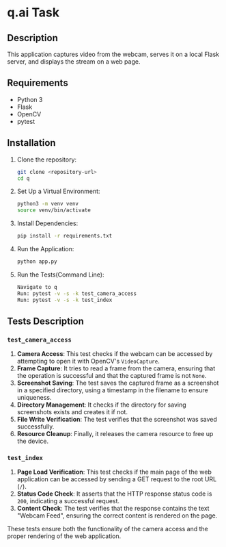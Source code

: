 # q.ai Task

## Description
This application captures video from the webcam, serves it on a local Flask server, and displays the stream on a web page.

## Requirements
- Python 3
- Flask
- OpenCV
- pytest

## Installation
1. Clone the repository:
   ```bash
   git clone <repository-url>
   cd q
   

2. Set Up a Virtual Environment:
   ```bash 
   python3 -m venv venv
   source venv/bin/activate

3. Install Dependencies:
   ```bash
   pip install -r requirements.txt

4. Run the Application:
   ```bash
   python app.py

5. Run the Tests(Command Line):
   ```bash
   Navigate to q
   Run: pytest -v -s -k test_camera_access
   Run: pytest -v -s -k test_index
   
## Tests Description

### `test_camera_access`
1. **Camera Access**: This test checks if the webcam can be accessed by attempting to open it with OpenCV's `VideoCapture`.
2. **Frame Capture**: It tries to read a frame from the camera, ensuring that the operation is successful and that the captured frame is not `None`.
3. **Screenshot Saving**: The test saves the captured frame as a screenshot in a specified directory, using a timestamp in the filename to ensure uniqueness.
4. **Directory Management**: It checks if the directory for saving screenshots exists and creates it if not.
5. **File Write Verification**: The test verifies that the screenshot was saved successfully.
6. **Resource Cleanup**: Finally, it releases the camera resource to free up the device.

### `test_index`
1. **Page Load Verification**: This test checks if the main page of the web application can be accessed by sending a GET request to the root URL (`/`).
2. **Status Code Check**: It asserts that the HTTP response status code is `200`, indicating a successful request.
3. **Content Check**: The test verifies that the response contains the text "Webcam Feed", ensuring the correct content is rendered on the page.

These tests ensure both the functionality of the camera access and the proper rendering of the web application.